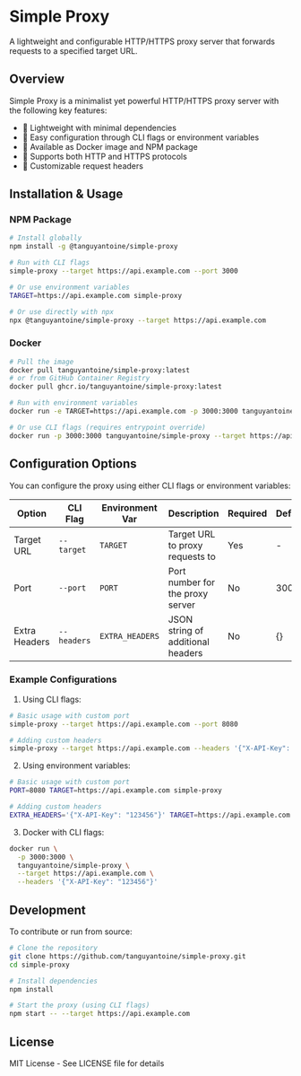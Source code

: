 # Simple Proxy

A lightweight and configurable HTTP/HTTPS proxy server that forwards requests to a specified target URL.

## Overview

Simple Proxy is a minimalist yet powerful HTTP/HTTPS proxy server with the following key features:
- 🚀 Lightweight with minimal dependencies
- 🔧 Easy configuration through CLI flags or environment variables
- 🐳 Available as Docker image and NPM package
- 🔄 Supports both HTTP and HTTPS protocols
- 📝 Customizable request headers

## Installation & Usage

### NPM Package

```bash
# Install globally
npm install -g @tanguyantoine/simple-proxy

# Run with CLI flags
simple-proxy --target https://api.example.com --port 3000

# Or use environment variables
TARGET=https://api.example.com simple-proxy

# Or use directly with npx
npx @tanguyantoine/simple-proxy --target https://api.example.com
```

### Docker

```bash
# Pull the image
docker pull tanguyantoine/simple-proxy:latest
# or from GitHub Container Registry
docker pull ghcr.io/tanguyantoine/simple-proxy:latest

# Run with environment variables
docker run -e TARGET=https://api.example.com -p 3000:3000 tanguyantoine/simple-proxy

# Or use CLI flags (requires entrypoint override)
docker run -p 3000:3000 tanguyantoine/simple-proxy --target https://api.example.com
```

## Configuration Options

You can configure the proxy using either CLI flags or environment variables:

| Option          | CLI Flag      | Environment Var | Description                                  | Required | Default |
| --------------- | ------------- | -------------- | -------------------------------------------- | -------- | ------- |
| Target URL      | `--target`    | `TARGET`       | Target URL to proxy requests to              | Yes      | -       |
| Port            | `--port`      | `PORT`         | Port number for the proxy server             | No       | 3000    |
| Extra Headers   | `--headers`   | `EXTRA_HEADERS`| JSON string of additional headers            | No       | {}      |

### Example Configurations

1. Using CLI flags:
```bash
# Basic usage with custom port
simple-proxy --target https://api.example.com --port 8080

# Adding custom headers
simple-proxy --target https://api.example.com --headers '{"X-API-Key": "123456"}'
```

2. Using environment variables:
```bash
# Basic usage with custom port
PORT=8080 TARGET=https://api.example.com simple-proxy

# Adding custom headers
EXTRA_HEADERS='{"X-API-Key": "123456"}' TARGET=https://api.example.com simple-proxy
```

3. Docker with CLI flags:
```bash
docker run \
  -p 3000:3000 \
  tanguyantoine/simple-proxy \
  --target https://api.example.com \
  --headers '{"X-API-Key": "123456"}'
```

## Development

To contribute or run from source:

```bash
# Clone the repository
git clone https://github.com/tanguyantoine/simple-proxy.git
cd simple-proxy

# Install dependencies
npm install

# Start the proxy (using CLI flags)
npm start -- --target https://api.example.com
```

## License

MIT License - See LICENSE file for details

